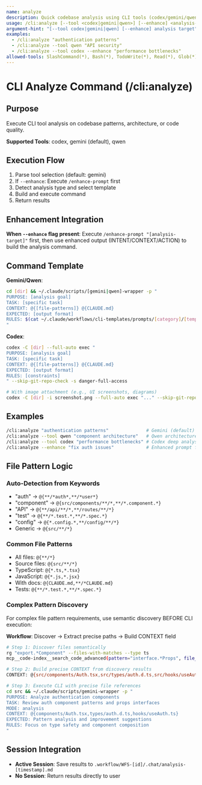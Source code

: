 ```yaml
---
name: analyze
description: Quick codebase analysis using CLI tools (codex/gemini/qwen)
usage: /cli:analyze [--tool <codex|gemini|qwen>] [--enhance] <analysis-target>
argument-hint: "[--tool codex|gemini|qwen] [--enhance] analysis target"
examples:
  - /cli:analyze "authentication patterns"
  - /cli:analyze --tool qwen "API security"
  - /cli:analyze --tool codex --enhance "performance bottlenecks"
allowed-tools: SlashCommand(*), Bash(*), TodoWrite(*), Read(*), Glob(*)
---
```


# CLI Analyze Command (/cli:analyze)

## Purpose

Execute CLI tool analysis on codebase patterns, architecture, or code quality.

**Supported Tools**: codex, gemini (default), qwen

## Execution Flow

1. Parse tool selection (default: gemini)
2. If `--enhance`: Execute `/enhance-prompt` first
3. Detect analysis type and select template
4. Build and execute command
5. Return results

## Enhancement Integration

**When `--enhance` flag present**: Execute `/enhance-prompt "[analysis-target]"` first, then use enhanced output (INTENT/CONTEXT/ACTION) to build the analysis command.


## Command Template

**Gemini/Qwen**:
```bash
cd [dir] && ~/.claude/scripts/[gemini|qwen]-wrapper -p "
PURPOSE: [analysis goal]
TASK: [specific task]
CONTEXT: @{[file-patterns]} @{CLAUDE.md}
EXPECTED: [output format]
RULES: $(cat ~/.claude/workflows/cli-templates/prompts/[category]/[template].txt) | [constraints]
"
```

**Codex**:
```bash
codex -C [dir] --full-auto exec "
PURPOSE: [analysis goal]
TASK: [specific task]
CONTEXT: @{[file-patterns]} @{CLAUDE.md}
EXPECTED: [output format]
RULES: [constraints]
" --skip-git-repo-check -s danger-full-access

# With image attachment (e.g., UI screenshots, diagrams)
codex -C [dir] -i screenshot.png --full-auto exec "..." --skip-git-repo-check -s danger-full-access
```

## Examples

```bash
/cli:analyze "authentication patterns"              # Gemini (default)
/cli:analyze --tool qwen "component architecture"   # Qwen architecture
/cli:analyze --tool codex "performance bottlenecks" # Codex deep analysis
/cli:analyze --enhance "fix auth issues"            # Enhanced prompt first
```

## File Pattern Logic

### Auto-Detection from Keywords
- "auth" → `@{**/*auth*,**/*user*}`
- "component" → `@{src/components/**/*,**/*.component.*}`
- "API" → `@{**/api/**/*,**/routes/**/*}`
- "test" → `@{**/*.test.*,**/*.spec.*}`
- "config" → `@{*.config.*,**/config/**/*}`
- Generic → `@{src/**/*}`

### Common File Patterns
- All files: `@{**/*}`
- Source files: `@{src/**/*}`
- TypeScript: `@{*.ts,*.tsx}`
- JavaScript: `@{*.js,*.jsx}`
- With docs: `@{CLAUDE.md,**/*CLAUDE.md}`
- Tests: `@{**/*.test.*,**/*.spec.*}`

### Complex Pattern Discovery
For complex file pattern requirements, use semantic discovery BEFORE CLI execution:

**Workflow**: Discover → Extract precise paths → Build CONTEXT field

```bash
# Step 1: Discover files semantically
rg "export.*Component" --files-with-matches --type ts
mcp__code-index__search_code_advanced(pattern="interface.*Props", file_pattern="*.tsx")

# Step 2: Build precise CONTEXT from discovery results
CONTEXT: @{src/components/Auth.tsx,src/types/auth.d.ts,src/hooks/useAuth.ts}

# Step 3: Execute CLI with precise file references
cd src && ~/.claude/scripts/gemini-wrapper -p "
PURPOSE: Analyze authentication components
TASK: Review auth component patterns and props interfaces
MODE: analysis
CONTEXT: @{components/Auth.tsx,types/auth.d.ts,hooks/useAuth.ts}
EXPECTED: Pattern analysis and improvement suggestions
RULES: Focus on type safety and component composition
"
```

## Session Integration

- **Active Session**: Save results to `.workflow/WFS-[id]/.chat/analysis-[timestamp].md`
- **No Session**: Return results directly to user

